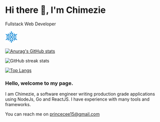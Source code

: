 # Hi there 👋, I'm Chimezie

Fullstack Web Developer

<a href='https://archiveprogram.github.com/'><img src='https://raw.githubusercontent.com/acervenky/animated-github-badges/master/assets/acbadge.gif' width='40' height='40'></a> 

<!-- [![trophy](https://github-profile-trophy.vercel.app/?username=PrinceCEE)](https://github.com/ryo-ma/github-profile-trophy) -->

[![Anurag's GitHub stats](https://github-readme-stats.vercel.app/api?username=PrinceCEE)](https://github.com/anuraghazra/github-readme-stats)

![GitHub streak stats](https://streak-stats.demolab.com/?user=PrinceCEE)  

<!--![Profile views](https://gpvc.arturio.dev/PrinceCEE) -->

[![Top Langs](https://github-readme-stats.vercel.app/api/top-langs/?username=PrinceCEE)](https://github.com/anuraghazra/github-readme-stats)

<!--[![willianrod's wakatime stats](https://github-readme-stats.vercel.app/api/wakatime?username=justice)](https://github.com/anuraghazra/github-readme-stats)-->

<!--
**PrinceCEE/PrinceCEE** is a ✨ _special_ ✨ repository because its `README.md` (this file) appears on your GitHub profile.

Here are some ideas to get you started:

- 🔭 I’m currently working on ...
- 🌱 I’m currently learning ...
- 👯 I’m looking to collaborate on ...
- 🤔 I’m looking for help with ...
- 💬 Ask me about ...
- 📫 How to reach me: ...
- 😄 Pronouns: ...
- ⚡ Fun fact: ...

<img src="https://github-readme-stats.vercel.app/api?username=PrinceCEE&&show_icons=true&title_color=ffffff&icon_color=bb2acf&text_color=daf7dc&bg_color=151515" alt="My GitHub Stats" />
-->

### Hello, welcome to my page.

I am Chimezie, a software engineer writing production grade applications using NodeJs, Go and ReactJS.
I have experience with many tools and frameworks.

You can reach me on [princecee15@gmail.com](mailto:princecee15@gmail.com)
